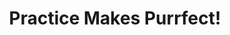 ---
title: "Practice Makes Purrfect!"
image: "https://i.imgur.com/pxuVdzb.jpg"
desc: "Any excuse to take a bath with the cat is a good excuse!"
---